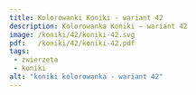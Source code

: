 ```yaml
---
title: Kolorowanki Koniki - wariant 42
description: Kolorowanka Koniki – wariant 42
image: /koniki/42/koniki-42.svg
pdf:   /koniki/42/koniki-42.pdf
tags:
 - zwierzeta
 - koniki
alt: "koniki kolorowanka - wariant 42"
---
```

